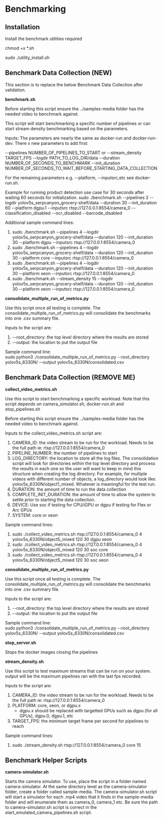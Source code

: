 # Benchmarking

## Installation
Install the benchmark utilities required  

chmod +x *.sh

sudo ./utility_install.sh  


## Benchmark Data Collection (NEW)
This section is to replace the below Benchmark Data Collection after validation.

**benchmark.sh**

Before starting this script ensure the ../samples-media folder has the needed video to benchmark against. 

This script will start benchmarking a specific number of pipelines or can start stream density benchmarking based on the parameters. 

Inputs: The parameters are nearly the same as docker-run and docker-run-dev. There x new parameters to add first:

--pipelines NUMBER_OF_PIPELINES_TO_START or  --stream_density TARGET_FPS
--logdir PATH_TO_LOG_DIR/data 
--duration NUMBER_OF_SECONDS_TO_BENCHMARK
--init_duration NUMBER_OF_SECONDS_TO_WAIT_BEFORE_STARTING_DATA_COLLECTION 

For the remaining parameters e.g. --platform, --inputsrc,etc see docker-run.sh.

Example for running product detection use case for 30 seconds after waiting 60 seconds for initialization.
sudo ./benchmark.sh --pipelines 2 --logdir yolov5s_serpcanyon_grocery-shelf/data --duration 30 --init_duration 60 --platform dgpu.1 --inputsrc rtsp://127.0.0.1:8554/camera_0 --classification_disabled --ocr_disabled --barcode_disabled

Additional sample command lines:  

1. sudo ./benchmark.sh --pipelines 4 --logdir yolov5s_serpcanyon_grocery-shelf/data --duration 120 --init_duration 30 --platform dgpu --inputsrc rtsp://127.0.0.1:8554/camera_0
2. sudo ./benchmark.sh --pipelines 4 --logdir yolov5s_serpcanyon_grocery-shelf/data --duration 120 --init_duration 30 --platform core --inputsrc rtsp://127.0.0.1:8554/camera_0
3. sudo ./benchmark.sh --pipelines 4 --logdir yolov5s_serpcanyon_grocery-shelf/data --duration 120 --init_duration 30 --platform xeon --inputsrc rtsp://127.0.0.1:8554/camera_0
4. sudo ./benchmark.sh --stream_density 15 --logdir yolov5s_serpcanyon_grocery-shelf/data --duration 120 --init_duration 30 --platform xeon --inputsrc rtsp://127.0.0.1:8554/camera_0

**consolidate_multiple_run_of_metrics.py**

Use this script once all testing is complete. The consolidate_multiple_run_of_metrics.py will  consolidate the benchmarks into one .csv summary file.  

Inputs to the script are:  

1. --root_directory: the top level directory where the results are stored  
2. --output: the location to put the output file  

Sample command line:  
sudo python3 ./consolidate_multiple_run_of_metrics.py --root_directory yolov5s_6330N/ --output yolov5s_6330N/consolidated.csv  


## Benchmark Data Collection (REMOVE ME)

**collect_video_metrics.sh**

Use this script to start benchmarking a specific workload. Note that this script depends on camera_simulator.sh, docker-run.sh and stop_pipelines.sh  

Before starting this script ensure the ../samples-media folder has the needed video to benchmark against. 


Inputs to the collect_video_metrics.sh script are:  

1. CAMERA_ID: the video stream to be run for the workload. Needs to be the full path ie: rtsp://127.0.0.1:8554/camera_0  
2. PIPELINE_NUMBER: the number of pipelines to start  
3. LOG_DIRECTORY: the location to store all the log files. The consolidation script will look for directories within the top level directory and process the results in each one so the user will want to keep in mind this structure when creating the log directory. For example, for multiple videos with different number of objects, a log_directory would look like: yolov5s_6330N/object1_mixed. Whatever is meaningful for the test run.  
4. DURATION: the amount of time to run the data collection  
5. COMPLETE_INIT_DURATION: the amount of time to allow the system to settle prior to starting the data collection.  
6. DEVICE: Use soc if testing for CPU/iGPU or dgpu if testing for Flex or Arc GPUs
7. SYSTEM: core or xeon

Sample command lines:  
1. sudo ./collect_video_metrics.sh rtsp://127.0.0.1:8554/camera_0 4 yolov5s_6330N/object5_mixed 120 30  dgpu xeon
2. sudo ./collect_video_metrics.sh rtsp://127.0.0.1:8554/camera_0 4 yolov5s_6330N/object5_mixed 120 30  soc core
3. sudo ./collect_video_metrics.sh rtsp://127.0.0.1:8554/camera_0 4 yolov5s_6330N/object5_mixed 120 30  soc xeon

**consolidate_multiple_run_of_metrics.py**

Use this script once all testing is complete. The consolidate_multiple_run_of_metrics.py will  consolidate the benchmarks into one .csv summary file.  

Inputs to the script are:  

1. --root_directory: the top level directory where the results are stored  
2. --output: the location to put the output file  

Sample command line:  
sudo python3 ./consolidate_multiple_run_of_metrics.py --root_directory yolov5s_6330N/ --output yolov5s_6330N/consolidated.csv  


**stop_server.sh**

Stops the docker images closing the pipelines  

**stream_density.sh**

Use this script to test maximum streams that can be run on your system. output will be the maximum pipelines ran with the last fps recorded.

Inputs to the script are:

1. CAMERA_ID: the video stream to be run for the workload. Needs to be the full path ie: rtsp://127.0.0.1:8554/camera_0  
2. PLATFORM: core, xeon, or dgpu.x
    - dgpu.x should be replaced with targetted GPUs such as dgpu (for all GPUs), dgpu.0, dgpu.1, etc
3. TARGET_FPS: the minimum target frame per second for pipelines to reach

Sample command lines:  
1. sudo ./stream_density.sh rtsp://127.0.0.1:8554/camera_0 core 15

## Benchmark Helper Scripts

**camera-simulator.sh**

Starts the camera simulator. To use, place the script in a folder named camera-simulator. At the same directory level as the camera-simulator folder, create a folder called sample-media. The camera-simulator.sh script will start a simulator for each .mp4 video that it finds in the sample-media folder and will enumerate them as camera_0, camera_1 etc.  Be sure the path to camera-simulator.sh script is correct in the start_emulated_camera_pipelines.sh script.  




